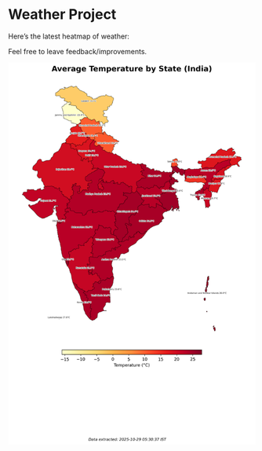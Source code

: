 # Weather Project

Here’s the latest heatmap of weather:

Feel free to leave feedback/improvements.

![India Heatmap](docs/assets/india_heatmap.png?v=015927)

